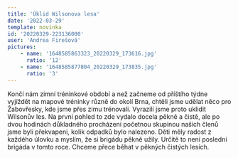 ```yaml
---
title: 'Úklid Wilsonova lesa'
date: '2022-03-29'
template: novinka
id: '20220329-223136000'
user: 'Andrea Firešová'
pictures:
    - name: '1648585863323_20220329_173616.jpg'
      ratio: '12'
    - name: '1648585877804_20220329_173835.jpg'
      ratio: '3'
---
```

Končí nám zimní tréninkové období a než začneme od příštího týdne vyjíždět na mapové tréninky různě do okolí Brna, chtěli jsme udělat něco pro Žabovřesky, kde jsme přes zimu trénovali. Vyrazili jsme proto uklidit Wilsonův les. Na první pohled to zde vydalo docela pěkně a čistě, ale po dvou hodinách důkladného procházení početnou skupinou našich členů jsme byli překvapeni, kolik odpadků bylo nalezeno. Děti měly radost z každého úlovku a myslím, že si brigádu pěkně užily. Určitě to není poslední brigáda v tomto roce. Chceme přece běhat v pěkných čistých lesích.
